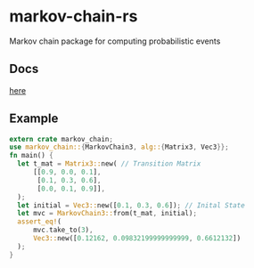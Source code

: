 # markov-chain-rs

Markov chain package for computing probabilistic events

## Docs

[here](https://hyyking.github.io/markov-chain-rs)

## Example

```rust
extern crate markov_chain;
use markov_chain::{MarkovChain3, alg::{Matrix3, Vec3}};
fn main() {
  let t_mat = Matrix3::new( // Transition Matrix
      [[0.9, 0.0, 0.1],
       [0.1, 0.3, 0.6],
       [0.0, 0.1, 0.9]],
  );
  let initial = Vec3::new([0.1, 0.3, 0.6]); // Inital State
  let mvc = MarkovChain3::from(t_mat, initial);
  assert_eq!(
      mvc.take_to(3),
      Vec3::new([0.12162, 0.09832199999999999, 0.6612132])
  );
}
```
